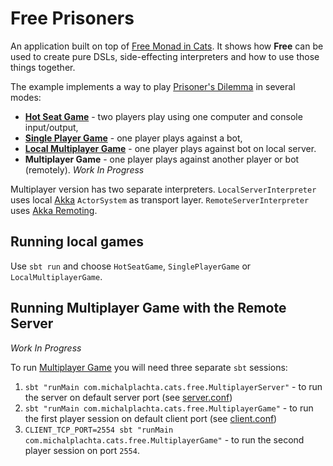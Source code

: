 # Free Prisoners

An application built on top of [Free Monad in Cats](http://typelevel.org/cats/datatypes/freemonad.html). It shows how **Free** can be used to create pure DSLs, side-effecting interpreters and how to use those things together.

The example implements a way to play [Prisoner's Dilemma](https://en.wikipedia.org/wiki/Prisoner's_dilemma) in several modes:

- **[Hot Seat Game](src/main/scala/com/michalplachta/cats/free/HotSeatGame.scala)** - two players play using one computer and console input/output,
- **[Single Player Game](src/main/scala/com/michalplachta/cats/free/SinglePlayerGame.scala)** - one player plays against a bot,
- **[Local Multiplayer Game](src/main/scala/com/michalplachta/cats/free/LocalMultiplayerGame.scala)** - one player plays against bot on local server.
- **Multiplayer Game** - one player plays against another player or bot (remotely). *Work In Progress*

Multiplayer version has two separate interpreters. `LocalServerInterpreter` uses local [Akka](http://akka.io/) `ActorSystem` as transport layer. `RemoteServerInterpreter` uses [Akka Remoting](http://doc.akka.io/docs/akka/2.4/scala/remoting.html).

## Running local games
Use `sbt run` and choose `HotSeatGame`, `SinglePlayerGame` or `LocalMultiplayerGame`.

## Running Multiplayer Game with the Remote Server
*Work In Progress*

To run [Multiplayer Game](src/main/scala/com/michalplachta/cats/free/MultiplayerGame.scala) you will need three separate `sbt` sessions:

1. `sbt "runMain com.michalplachta.cats.free.MultiplayerServer"` - to run the server on default server port (see [server.conf](src/main/resources/server.conf))
1. `sbt "runMain com.michalplachta.cats.free.MultiplayerGame"` - to run the first player session on default client port (see [client.conf](src/main/resources/client.conf))
1. `CLIENT_TCP_PORT=2554 sbt "runMain com.michalplachta.cats.free.MultiplayerGame"` - to run the second player session on port `2554`.

